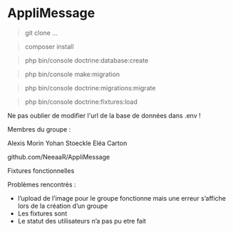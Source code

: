 # AppliMessage

> git clone ...

> composer install

> php bin/console doctrine:database:create

> php bin/console make:migration

> php bin/console doctrine:migrations:migrate

> php bin/console doctrine:fixtures:load

Ne pas oublier de modifier l'url de la base de données dans .env !

Membres du groupe :

Alexis Morin
Yohan Stoeckle
Eléa Carton

github.com/NeeaaR/AppliMessage

Fixtures fonctionnelles

Problèmes rencontrés :

- l’upload de l’image pour le groupe fonctionne mais une erreur s’affiche lors de la création d’un groupe
- Les fixtures sont 
- Le statut des utilisateurs n’a pas pu etre fait
